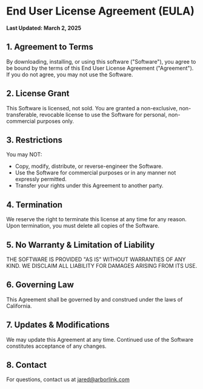 # End User License Agreement (EULA)

**Last Updated: March 2, 2025**

## 1. Agreement to Terms  
By downloading, installing, or using this software ("Software"), you agree to be bound by the terms of this End User License Agreement ("Agreement"). If you do not agree, you may not use the Software.

## 2. License Grant  
This Software is licensed, not sold. You are granted a non-exclusive, non-transferable, revocable license to use the Software for personal, non-commercial purposes only.

## 3. Restrictions  
You may NOT:  
- Copy, modify, distribute, or reverse-engineer the Software.  
- Use the Software for commercial purposes or in any manner not expressly permitted.  
- Transfer your rights under this Agreement to another party.  

## 4. Termination  
We reserve the right to terminate this license at any time for any reason. Upon termination, you must delete all copies of the Software.

## 5. No Warranty & Limitation of Liability  
THE SOFTWARE IS PROVIDED "AS IS" WITHOUT WARRANTIES OF ANY KIND. WE DISCLAIM ALL LIABILITY FOR DAMAGES ARISING FROM ITS USE.

## 6. Governing Law  
This Agreement shall be governed by and construed under the laws of California.

## 7. Updates & Modifications  
We may update this Agreement at any time. Continued use of the Software constitutes acceptance of any changes.

## 8. Contact  
For questions, contact us at jared@arborlink.com

